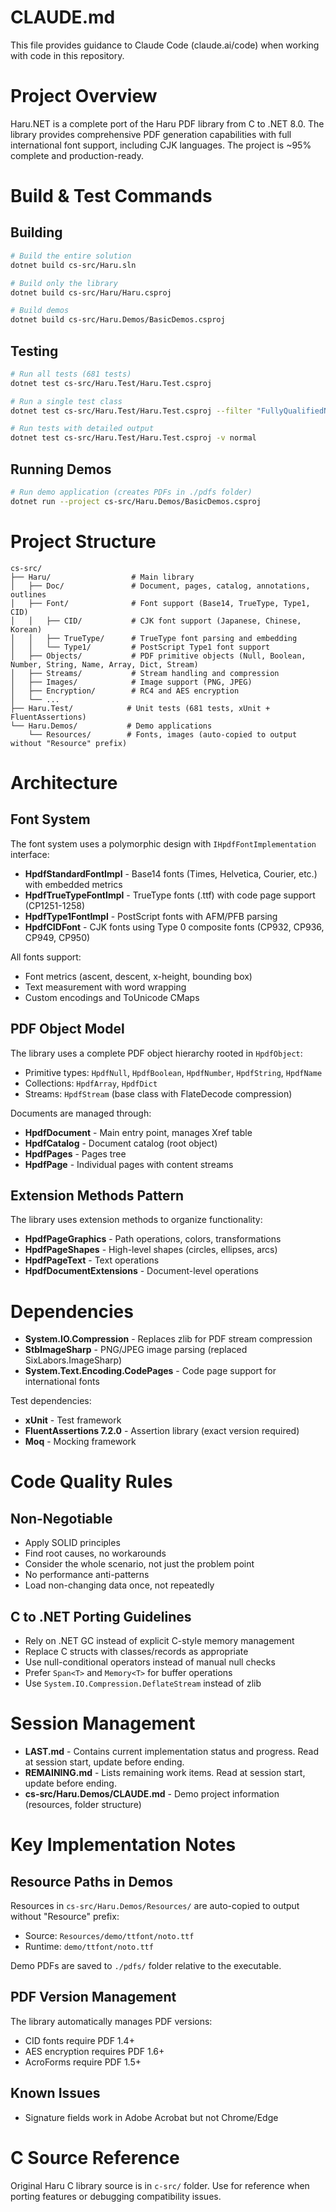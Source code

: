 # CLAUDE.md

This file provides guidance to Claude Code (claude.ai/code) when working with code in this repository.

# Project Overview

Haru.NET is a complete port of the Haru PDF library from C to .NET 8.0. The library provides comprehensive PDF generation capabilities with full international font support, including CJK languages. The project is ~95% complete and production-ready.

# Build & Test Commands

## Building
```bash
# Build the entire solution
dotnet build cs-src/Haru.sln

# Build only the library
dotnet build cs-src/Haru/Haru.csproj

# Build demos
dotnet build cs-src/Haru.Demos/BasicDemos.csproj
```

## Testing
```bash
# Run all tests (681 tests)
dotnet test cs-src/Haru.Test/Haru.Test.csproj

# Run a single test class
dotnet test cs-src/Haru.Test/Haru.Test.csproj --filter "FullyQualifiedName~HpdfFontTests"

# Run tests with detailed output
dotnet test cs-src/Haru.Test/Haru.Test.csproj -v normal
```

## Running Demos
```bash
# Run demo application (creates PDFs in ./pdfs folder)
dotnet run --project cs-src/Haru.Demos/BasicDemos.csproj
```

# Project Structure

```
cs-src/
├── Haru/                  # Main library
│   ├── Doc/               # Document, pages, catalog, annotations, outlines
│   ├── Font/              # Font support (Base14, TrueType, Type1, CID)
│   │   ├── CID/           # CJK font support (Japanese, Chinese, Korean)
│   │   ├── TrueType/      # TrueType font parsing and embedding
│   │   └── Type1/         # PostScript Type1 font support
│   ├── Objects/           # PDF primitive objects (Null, Boolean, Number, String, Name, Array, Dict, Stream)
│   ├── Streams/           # Stream handling and compression
│   ├── Images/            # Image support (PNG, JPEG)
│   ├── Encryption/        # RC4 and AES encryption
│   └── ...
├── Haru.Test/            # Unit tests (681 tests, xUnit + FluentAssertions)
└── Haru.Demos/           # Demo applications
    └── Resources/        # Fonts, images (auto-copied to output without "Resource" prefix)
```

# Architecture

## Font System
The font system uses a polymorphic design with `IHpdfFontImplementation` interface:
- **HpdfStandardFontImpl** - Base14 fonts (Times, Helvetica, Courier, etc.) with embedded metrics
- **HpdfTrueTypeFontImpl** - TrueType fonts (.ttf) with code page support (CP1251-1258)
- **HpdfType1FontImpl** - PostScript fonts with AFM/PFB parsing
- **HpdfCIDFont** - CJK fonts using Type 0 composite fonts (CP932, CP936, CP949, CP950)

All fonts support:
- Font metrics (ascent, descent, x-height, bounding box)
- Text measurement with word wrapping
- Custom encodings and ToUnicode CMaps

## PDF Object Model
The library uses a complete PDF object hierarchy rooted in `HpdfObject`:
- Primitive types: `HpdfNull`, `HpdfBoolean`, `HpdfNumber`, `HpdfString`, `HpdfName`
- Collections: `HpdfArray`, `HpdfDict`
- Streams: `HpdfStream` (base class with FlateDecode compression)

Documents are managed through:
- **HpdfDocument** - Main entry point, manages Xref table
- **HpdfCatalog** - Document catalog (root object)
- **HpdfPages** - Pages tree
- **HpdfPage** - Individual pages with content streams

## Extension Methods Pattern
The library uses extension methods to organize functionality:
- **HpdfPageGraphics** - Path operations, colors, transformations
- **HpdfPageShapes** - High-level shapes (circles, ellipses, arcs)
- **HpdfPageText** - Text operations
- **HpdfDocumentExtensions** - Document-level operations

# Dependencies

- **System.IO.Compression** - Replaces zlib for PDF stream compression
- **StbImageSharp** - PNG/JPEG image parsing (replaced SixLabors.ImageSharp)
- **System.Text.Encoding.CodePages** - Code page support for international fonts

Test dependencies:
- **xUnit** - Test framework
- **FluentAssertions 7.2.0** - Assertion library (exact version required)
- **Moq** - Mocking framework

# Code Quality Rules

## Non-Negotiable
- Apply SOLID principles
- Find root causes, no workarounds
- Consider the whole scenario, not just the problem point
- No performance anti-patterns
- Load non-changing data once, not repeatedly

## C to .NET Porting Guidelines
- Rely on .NET GC instead of explicit C-style memory management
- Replace C structs with classes/records as appropriate
- Use null-conditional operators instead of manual null checks
- Prefer `Span<T>` and `Memory<T>` for buffer operations
- Use `System.IO.Compression.DeflateStream` instead of zlib

# Session Management

- **LAST.md** - Contains current implementation status and progress. Read at session start, update before ending.
- **REMAINING.md** - Lists remaining work items. Read at session start, update before ending.
- **cs-src/Haru.Demos/CLAUDE.md** - Demo project information (resources, folder structure)

# Key Implementation Notes

## Resource Paths in Demos
Resources in `cs-src/Haru.Demos/Resources/` are auto-copied to output without "Resource" prefix:
- Source: `Resources/demo/ttfont/noto.ttf`
- Runtime: `demo/ttfont/noto.ttf`

Demo PDFs are saved to `./pdfs/` folder relative to the executable.

## PDF Version Management
The library automatically manages PDF versions:
- CID fonts require PDF 1.4+
- AES encryption requires PDF 1.6+
- AcroForms require PDF 1.5+

## Known Issues
- Signature fields work in Adobe Acrobat but not Chrome/Edge

# C Source Reference

Original Haru C library source is in `c-src/` folder. Use for reference when porting features or debugging compatibility issues.
